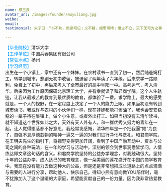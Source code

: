 ```yaml
---
name: 穆玉良
avatar_url: /images/founder/muyuliang.jpg
weibo:
email:
testimonial: 朱子曰：“书不熟，熟读可记；义不精，细思可精；惟志不立，天下无可为之事。”志向何以确立？梁启超先生说：“立志之功课，有数端：必须广其见识。所见日大，则所志亦日大。”让我们一起能帮助更多的孩子开阔眼界，增长见识，树立志向！与君共勉一副对联：古今数百年世家无非积德，天下第一等好事还是读书。

---
```


  <font color=#0099ff>【毕业院校】</font>清华大学  
  <font color=#0099ff>【工作单位】</font>中国兵器集团有限公司  
  <font color=#0099ff>【常驻地点】</font>扬州  
  <font color=#0099ff>【学习经历】</font>  
出生在一个小镇上，家中还有一个妹妹。在农村读书一直到了初一，然后随爸妈打工，转学到城市，悲剧无初中收留，被迫留了两年读了六年级。后来求学一路顺利，免费上了初中，再后来考入了全市最好的高中阜阳一中。高考运气，考入清华。后来因为工作原因保研北京理工大学，并有幸就读了和君商学院。这个人生轨迹，让我从最艰苦的教育到最优质的教育，都体验了一番。求学路上，最大的感受就是，一个人的视野，在一定程度上决定了一个人的能力上限。如果当初没有转到城市读书，我或许与农村的小伙伴们一样，现在娃娃都能打酱油了，我也会安安稳稳的一辈子待在集镇上，做个小生意，或者外出打工。如果当初没有去清华读书，就不知道这个世界如此之大，天外有天人外有人。和一群优秀又努力的青年在一起，让人觉得堕落都不好意思，我经常发感慨，清华四年是一个把我逼“娼”为良了，自强不息厚德载物的精神一遍又一遍的对我们进行净化与洗礼。和君商学院，在王明夫先生的指引下，将视野变得更加开阔，看到了中国产融互动中，资本与公司之间的各种玩法，在一年的学习与活动中，深刻的领会到世事洞悉皆学问，人情练达即文章这句话的含义。和君商学院坚持的公益办学理念，对我触动很大。坚持十年的公益办学，成人达己的教育理念，像一朵美丽的莲花盛开在中国的商学教育中。我现在没有能力去做这种大的公益，但是还是非常想把成长道路上的点点滴滴与需要的人进行分享，帮助他人，快乐自己。得知小熊有意向做YOU陪伴时，毫不犹豫加入了这个温暖的大家庭，希望能贡献自己的一份力量。因为我非常热爱教育。  
